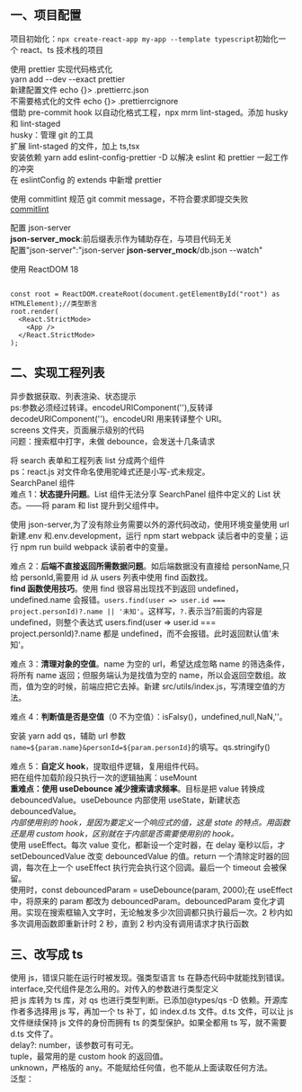 ## 一、项目配置

项目初始化：`npx create-react-app my-app --template typescript`初始化一个 react、ts 技术栈的项目<br>

使用 prettier 实现代码格式化<br>
yarn add --dev --exact prettier<br>
新建配置文件 echo {}> .prettierrc.json<br>
不需要格式化的文件 echo {}> .prettierrcignore<br>
借助 pre-commit hook 以自动化格式工程，npx mrm lint-staged。添加 husky 和 lint-staged<br>
husky：管理 git 的工具<br>
扩展 lint-staged 的文件，加上 ts,tsx<br>
安装依赖 yarn add eslint-config-prettier -D 以解决 eslint 和 prettier 一起工作的冲突<br>
在 eslintConfig 的 extends 中新增 prettier<br>

使用 commitlint 规范 git commit message，不符合要求即提交失败<br>
[commitlint](https://github.com/conventional-changelog/commitlint)

配置 json-server<br>
**json-server_mock**:前后缀表示作为辅助存在，与项目代码无关<br>
配置"json-server":"json-server **json-server_mock**/db.json --watch"<br>

使用 ReactDOM 18<br>

```import ReactDOM from "react-dom/client";

const root = ReactDOM.createRoot(document.getElementById("root") as HTMLElement);//类型断言
root.render(
  <React.StrictMode>
    <App />
  </React.StrictMode>
);
```

## 二、实现工程列表

异步数据获取、列表渲染、状态提示<br>
ps:参数必须经过转译。encodeURIComponent(''),反转译 decodeURIComponent('')。encodeURI 用来转译整个 URI。<br>
screens 文件夹，页面展示级别的代码<br>
问题：搜索框中打字，未做 debounce，会发送十几条请求<br>

将 search 表单和工程列表 list 分成两个组件<br>
ps：react.js 对文件命名使用驼峰式还是小写-式未规定。<br>
SearchPanel 组件<br>
难点 1：**状态提升问题**。List 组件无法分享 SearchPanel 组件中定义的 List 状态。——将 param 和 list 提升到父组件中。<br>

使用 json-server,为了没有除业务需要以外的源代码改动，使用环境变量使用 url<br>
新建.env 和.env.development，运行 npm start webpack 读后者中的变量；运行 npm run build webpack 读前者中的变量。<br>

难点 2：**后端不直接返回所需数据问题**。如后端数据没有直接给 personName,只给 personId,需要用 id 从 users 列表中使用 find 函数找。<br>
**find 函数使用技巧**。使用 find 很容易出现找不到返回 undefined，undefined.name 会报错。`users.find(user => user.id === project.personId)?.name || '未知'`。这样写，`?.`表示当?前面的内容是 undefined，则整个表达式 users.find(user => user.id === project.personId)?.name 都是 undefined，而不会报错。此时返回默认值'未知'。<br>

难点 3：**清理对象的空值**。name 为空的 url，希望达成忽略 name 的筛选条件，将所有 name 返回；但服务端认为是找值为空的 name，所以会返回空数组。故而，值为空的时候，前端应把它去掉。新建 src/utils/index.js，写清理空值的方法。<br>

难点 4：**判断值是否是空值**（0 不为空值）：isFalsy()，undefined,null,NaN,''。<br>

安装 yarn add qs，辅助 url 参数`name=${param.name}&personId=${param.personId}`的填写。qs.stringify()<br>

难点 5：**自定义 hook**，提取组件逻辑，复用组件代码。<br>
把在组件加载阶段只执行一次的逻辑抽离：useMount<br>
**重难点：使用 useDebounce 减少搜索请求频率**。目标是把 value 转换成 debouncedValue。useDebounce 内部使用 useState，新建状态 debouncedValue。<br>
_内部使用别的 hook，是因为要定义一个响应式的值，这是 state 的特点。用函数还是用 custom hook，区别就在于内部是否需要使用别的 hook。_<br>
使用 useEffect。每次 value 变化，都新设一个定时器，在 delay 毫秒以后，才 setDebouncedValue 改变 debouncedValue 的值。return 一个清除定时器的回调，每次在上一个 useEffect 执行完会执行这个回调。最后一个 timeout 会被保留。<br>
使用时，const debouncedParam = useDebounce(param, 2000);在 useEffect 中，将原来的 param 都改为 debouncedParam。debouncedParam 变化才调用。实现在搜索框输入文字时，无论触发多少次回调都只执行最后一次。2 秒内如多次调用函数即重新计时 2 秒，直到 2 秒内没有调用请求才执行函数<br>

## 三、改写成 ts

使用 js，错误只能在运行时被发现。强类型语言 ts 在静态代码中就能找到错误。<br>
interface,交代组件是怎么用的。对传入的参数进行类型定义<br>
把 js 库转为 ts 库，对 qs 也进行类型判断。已添加@types/qs -D 依赖。开源库作者多选择用 js 写，再加一个 ts 补丁，如 index.d.ts 文件。d.ts 文件，可以让 js 文件继续保持 js 文件的身份而拥有 ts 的类型保护。如果全都用 ts 写，就不需要 d.ts 文件了。<br>
delay?: number，该参数可有可无。<br>
tuple，最常用的是 custom hook 的返回值。<br>
unknown，严格版的 any。不能赋给任何值，也不能从上面读取任何方法。<br>
泛型：

